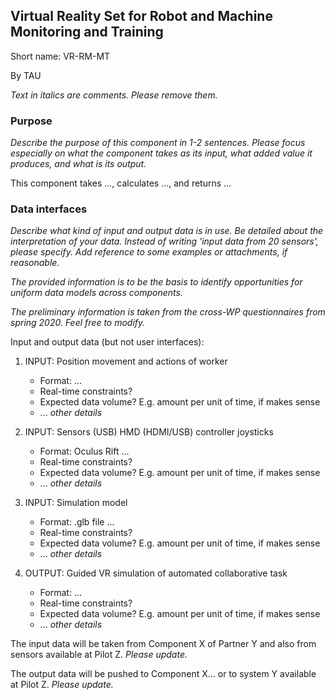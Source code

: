 ## Virtual Reality Set for Robot and Machine Monitoring and Training

Short name: VR-RM-MT

By TAU

_Text in italics are comments. Please remove them._

### Purpose

_Describe the purpose of this component in 1-2 sentences. Please focus especially on what the component takes as its input, what added value it produces, and what is its output._

This component takes ..., calculates ..., and returns ... 

### Data interfaces

_Describe what kind of input and output data is in use.
Be detailed about the interpretation of your data. 
Instead of writing 'input data from 20 sensors', please specify. 
Add reference to some examples or attachments, if reasonable._

_The provided information is to be the basis to identify opportunities for uniform data models across components._

_The preliminary information is taken from the cross-WP questionnaires from spring 2020. Feel free to modify._

Input and output data (but not user interfaces):


1. INPUT: Position movement and actions of worker
    - Format:  ...
    - Real-time constraints?
    - Expected data volume? E.g. amount per unit of time, if makes sense
    - ... _other details_

1. INPUT: Sensors (USB) HMD (HDMI/USB) controller joysticks
    - Format: Oculus Rift ...
    - Real-time constraints?
    - Expected data volume? E.g. amount per unit of time, if makes sense
    - ... _other details_

1. INPUT: Simulation model
    - Format: .glb file ...
    - Real-time constraints?
    - Expected data volume? E.g. amount per unit of time, if makes sense
    - ... _other details_

1. OUTPUT: Guided VR simulation of automated collaborative task
    - Format:  ...
    - Real-time constraints?
    - Expected data volume? E.g. amount per unit of time, if makes sense
    - ... _other details_


The input data will be taken from Component X of Partner Y 
and also from sensors available at Pilot Z. _Please update._

The output data will be pushed to Component X... 
or to system Y available at Pilot Z. _Please update._